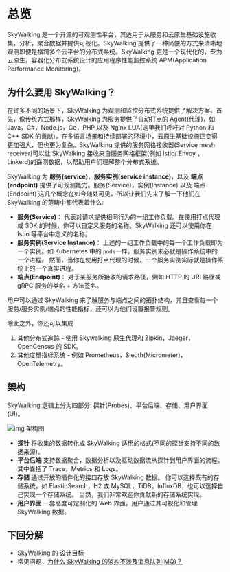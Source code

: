 # 总览

SkyWalking 是一个开源的可观测性平台，其适用于从服务和云原生基础设施收集，分析，聚合数据并提供可视化。SkyWalking 提供了一种简便的方式来清晰地观测即便是横跨多个云平台的分布式系统。SkyWalking 更是一个现代化的，专为云原生，容器化分布式系统设计的应用程序性能监控系统 APM(Application Performance Monitoring)。

## 为什么要用 SkyWalking？

在许多不同的场景下，SkyWalking 为观测和监控分布式系统提供了解决方案。首先，像传统方式那样，SkyWalking 为服务提供了自动打点的 Agent(代理)，如 Java，C#，Node.js，Go，PHP 以及 Nginx LUA(这里我们呼吁对 Python 和 C++ SDK 的贡献)。在多语言场景和持续部署的环境中，云原生基础设施正变得更加强大，但也更为复杂。SkyWalking 提供的服务网格接收器(Service mesh receiver)可以让 SkyWalking 接收来自服务网格框架(例如 Istio/ Envoy ，Linkerd)的遥测数据，以帮助用户们理解整个分布式系统。

SkyWalking 为 **服务(service)**，**服务实例(service instance)**，以及 **端点(endpoint)** 提供了可观测能力。服务(Service)，实例(Instance) 以及 端点(Endpoint) 这几个概念在如今随处可见，所以让我们先来了解一下他们在 SkyWalking 的范畴中都代表着什么:

- **服务(Service)**： 代表对请求提供相同行为的一组工作负载。在使用打点代理或 SDK 的时候，你可以自定义服务的名称。SkyWalking 还可以使用你在 Istio 等平台中定义的名称。
- **服务实例(Service Instance)**： 上述的一组工作负载中的每一个工作负载即为一个实例。如 Kubernetes 中的 `pods`一样，服务实例未必就是操作系统中的一个进程。 然而，当你在使用打点代理的时候，一个服务实例实际就是操作系统上的一个真实进程。
- **端点(Endpoint)**： 对于某服务所接收的请求路径，例如 HTTP 的 URI 路径或 gRPC 服务的类名 + 方法签名。

用户可以通过 SkyWalking 来了解服务与端点之间的拓扑结构，并且查看每一个服务/服务实例/端点的性能指标，还可以为他们设置报警规则。

除此之外，你还可以集成

1. 其他分布式追踪 - 使用 Skywalking 原生代理和 Zipkin，Jaeger，OpenCensus 的 SDK。
2. 其他度量指标系统 - 例如 Prometheus，Sleuth(Micrometer)，OpenTelemetry。

## 架构

SkyWalking 逻辑上分为四部分: 探针(Probes)、平台后端、存储、用户界面(UI)。

![img 架构图](http://skywalking。apache。org/assets/frame-v8.jpg?u=20200423)

- **探针** 将收集的数据转化成 SkyWalking 适用的格式(不同的探针支持不同的数据来源)。
- **平台后端** 支持数据聚合，数据分析以及驱动数据流从探针到用户界面的流程。其中囊括了 Trace，Metrics 和 Logs。
- **存储** 通过开放的插件化的接口存放 SkyWalking 数据。 你可以选择既有的存储系统，如 ElasticSearch，H2 或 MySQL，TiDB，InfluxDB，也可以选择自己实现一个存储系统。 当然，我们非常欢迎你贡献新的存储系统实现。
- **用户界面** 一套高度可定制化的 Web 界面，用户通过其可视化和管理 SkyWalking 数据。

## 下回分解

- SkyWalking 的 [设计目标](project-goals.md)
- 常见问题，[为什么 SkyWalking 的架构不涉及消息队列(MQ)？](。。/FAQ/why_mq_not_involved。md)

